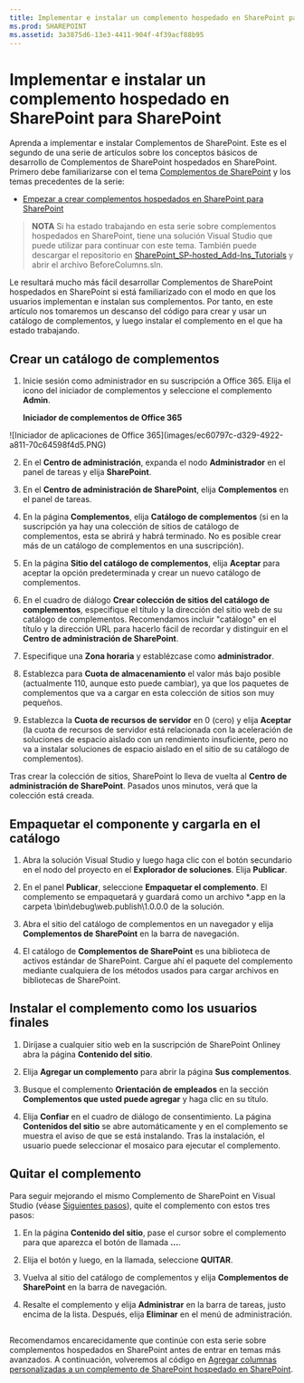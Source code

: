 ```yaml
---
title: Implementar e instalar un complemento hospedado en SharePoint para SharePoint
ms.prod: SHAREPOINT
ms.assetid: 3a3875d6-13e3-4411-904f-4f39acf88b95
---
```



# Implementar e instalar un complemento hospedado en SharePoint para SharePoint
Aprenda a implementar e instalar Complementos de SharePoint.
Este es el segundo de una serie de artículos sobre los conceptos básicos de desarrollo de Complementos de SharePoint hospedados en SharePoint. Primero debe familiarizarse con el tema  [Complementos de SharePoint](sharepoint-add-ins.md) y los temas precedentes de la serie:





-  [Empezar a crear complementos hospedados en SharePoint para SharePoint](get-started-creating-sharepoint-hosted-sharepoint-add-ins.md)



> **NOTA**
> Si ha estado trabajando en esta serie sobre complementos hospedados en SharePoint, tiene una solución Visual Studio que puede utilizar para continuar con este tema. También puede descargar el repositorio en  [SharePoint_SP-hosted_Add-Ins_Tutorials](https://github.com/OfficeDev/SharePoint_SP-hosted_Add-Ins_Tutorials) y abrir el archivo BeforeColumns.sln.




Le resultará mucho más fácil desarrollar Complementos de SharePoint hospedados en SharePoint si está familiarizado con el modo en que los usuarios implementan e instalan sus complementos. Por tanto, en este artículo nos tomaremos un descanso del código para crear y usar un catálogo de complementos, y luego instalar el complemento en el que ha estado trabajando.
## Crear un catálogo de complementos






1. Inicie sesión como administrador en su suscripción a Office 365. Elija el icono del iniciador de complementos y seleccione el complemento **Admin**.

   **Iniciador de complementos de Office 365**



!\[Iniciador de aplicaciones de Office 365](images/ec60797c-d329-4922-a811-70c64598f4d5.PNG)





2. En el **Centro de administración**, expanda el nodo **Administrador** en el panel de tareas y elija **SharePoint**.


3. En el **Centro de administración de SharePoint**, elija **Complementos** en el panel de tareas.


4. En la página **Complementos**, elija **Catálogo de complementos** (si en la suscripción ya hay una colección de sitios de catálogo de complementos, esta se abrirá y habrá terminado. No es posible crear más de un catálogo de complementos en una suscripción).


5. En la página **Sitio del catálogo de complementos**, elija **Aceptar** para aceptar la opción predeterminada y crear un nuevo catálogo de complementos.


6. En el cuadro de diálogo **Crear colección de sitios del catálogo de complementos**, especifique el título y la dirección del sitio web de su catálogo de complementos. Recomendamos incluir "catálogo" en el título y la dirección URL para hacerlo fácil de recordar y distinguir en el **Centro de administración de SharePoint**.


7. Especifique una **Zona horaria** y establézcase como **administrador**.


8. Establezca para **Cuota de almacenamiento** el valor más bajo posible (actualmente 110, aunque esto puede cambiar), ya que los paquetes de complementos que va a cargar en esta colección de sitios son muy pequeños.


9. Establezca la **Cuota de recursos de servidor** en 0 (cero) y elija **Aceptar** (la cuota de recursos de servidor está relacionada con la aceleración de soluciones de espacio aislado con un rendimiento insuficiente, pero no va a instalar soluciones de espacio aislado en el sitio de su catálogo de complementos).


Tras crear la colección de sitios, SharePoint lo lleva de vuelta al **Centro de administración de SharePoint**. Pasados unos minutos, verá que la colección está creada.
## Empaquetar el componente y cargarla en el catálogo






1. Abra la solución Visual Studio y luego haga clic con el botón secundario en el nodo del proyecto en el **Explorador de soluciones**. Elija **Publicar**.


2. En el panel **Publicar**, seleccione **Empaquetar el complemento**. El complemento se empaquetará y guardará como un archivo *.app en la carpeta \\bin\\debug\\web.publish\\1.0.0.0 de la solución.


3. Abra el sitio del catálogo de complementos en un navegador y elija **Complementos de SharePoint** en la barra de navegación.


4. El catálogo de **Complementos de SharePoint** es una biblioteca de activos estándar de SharePoint. Cargue ahí el paquete del complemento mediante cualquiera de los métodos usados para cargar archivos en bibliotecas de SharePoint.



## Instalar el complemento como los usuarios finales


1. Diríjase a cualquier sitio web en la suscripción de SharePoint Onliney abra la página **Contenido del sitio**.


2. Elija **Agregar un complemento** para abrir la página **Sus complementos**.


3. Busque el complemento **Orientación de empleados** en la sección **Complementos que usted puede agregar** y haga clic en su título.


4. Elija **Confiar** en el cuadro de diálogo de consentimiento. La página **Contenidos del sitio** se abre automáticamente y en el complemento se muestra el aviso de que se está instalando. Tras la instalación, el usuario puede seleccionar el mosaico para ejecutar el complemento.



## Quitar el complemento

Para seguir mejorando el mismo Complemento de SharePoint en Visual Studio (véase  [Siguientes pasos](#Nextsteps)), quite el complemento con estos tres pasos:




1. En la página **Contenido del sitio**, pase el cursor sobre el complemento para que aparezca el botón de llamada **...**.


2. Elija el botón y luego, en la llamada, seleccione **QUITAR**.


3. Vuelva al sitio del catálogo de complementos y elija **Complementos de SharePoint** en la barra de navegación.


4. Resalte el complemento y elija **Administrar** en la barra de tareas, justo encima de la lista. Después, elija **Eliminar** en el menú de administración.



## 

Recomendamos encarecidamente que continúe con esta serie sobre complementos hospedados en SharePoint antes de entrar en temas más avanzados. A continuación, volveremos al código en  [Agregar columnas personalizadas a un complemento de SharePoint hospedado en SharePoint](add-custom-columns-to-a-sharepoint-hostedsharepoint-add-in.md).




